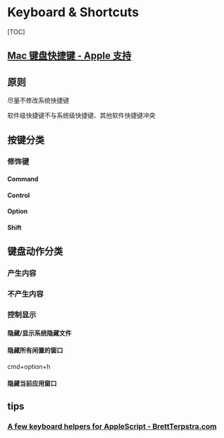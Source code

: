 # Keyboard & Shortcuts

[TOC]



## [Mac 键盘快捷键 - Apple 支持](https://support.apple.com/zh-cn/HT201236)



## 原则

尽量不修改系统快捷键

软件级快捷键不与系统级快捷键、其他软件快捷键冲突

## 按键分类

### 修饰键

#### Command



#### Control



#### Option



#### Shift



## 键盘动作分类

### 产生内容

### 不产生内容

### 控制显示

#### 隐藏/显示系统隐藏文件



#### 隐藏所有闲置的窗口

cmd+option+h

#### 隐藏当前应用窗口

## tips

### [A few keyboard helpers for AppleScript - BrettTerpstra.com](http://brettterpstra.com/2018/05/15/a-few-keyboard-helpers-for-applescript/)

